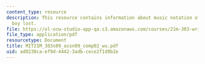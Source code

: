 ```yaml
---
content_type: resource
description: This resource contains information about music notation of the little
  boy lost.
file: https://ol-ocw-studio-app-qa.s3.amazonaws.com/courses/21m-303-writing-in-tonal-forms-i-spring-2009/ad0238caef9d44423adbcece2f1d9b2e_MIT21M_303s09_assn09_comp02_wu.pdf
file_type: application/pdf
resourcetype: Document
title: MIT21M_303s09_assn09_comp02_wu.pdf
uid: ad0238ca-ef9d-4442-3adb-cece2f1d9b2e
---
```

